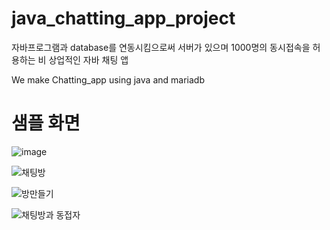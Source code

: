 # java_chatting_app_project

자바프로그램과 database를 연동시킴으로써 서버가 있으며 1000명의 동시접속을 허용하는 비 상업적인 자바 채팅 앱

We make Chatting_app using java and mariadb


# 샘플 화면
![image](https://user-images.githubusercontent.com/37824506/207031239-c81e81c8-aaa9-4f8d-af70-ddf41e27fb21.png)

![채팅방](https://user-images.githubusercontent.com/37824506/210195668-edd82ddf-74e1-4d5a-beda-67e08902679d.png)

![방만들기](https://user-images.githubusercontent.com/37824506/210195673-fab5cfab-75c6-4e5f-88d0-e35f15fa4636.png)

![채팅방과 동접자](https://user-images.githubusercontent.com/37824506/210195675-c0a76ca9-cbf8-4810-8c45-7f07d3417fd7.png)
